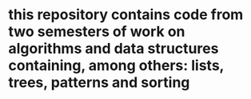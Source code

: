 # this repository contains code from two semesters of work on algorithms and data structures containing, among others: lists, trees, patterns and sorting
